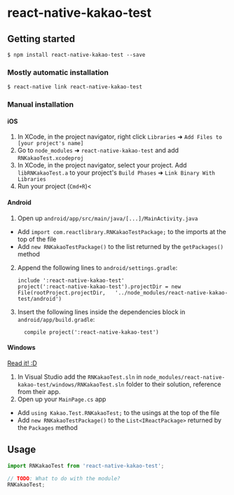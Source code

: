 
# react-native-kakao-test

## Getting started

`$ npm install react-native-kakao-test --save`

### Mostly automatic installation

`$ react-native link react-native-kakao-test`

### Manual installation


#### iOS

1. In XCode, in the project navigator, right click `Libraries` ➜ `Add Files to [your project's name]`
2. Go to `node_modules` ➜ `react-native-kakao-test` and add `RNKakaoTest.xcodeproj`
3. In XCode, in the project navigator, select your project. Add `libRNKakaoTest.a` to your project's `Build Phases` ➜ `Link Binary With Libraries`
4. Run your project (`Cmd+R`)<

#### Android

1. Open up `android/app/src/main/java/[...]/MainActivity.java`
  - Add `import com.reactlibrary.RNKakaoTestPackage;` to the imports at the top of the file
  - Add `new RNKakaoTestPackage()` to the list returned by the `getPackages()` method
2. Append the following lines to `android/settings.gradle`:
  	```
  	include ':react-native-kakao-test'
  	project(':react-native-kakao-test').projectDir = new File(rootProject.projectDir, 	'../node_modules/react-native-kakao-test/android')
  	```
3. Insert the following lines inside the dependencies block in `android/app/build.gradle`:
  	```
      compile project(':react-native-kakao-test')
  	```

#### Windows
[Read it! :D](https://github.com/ReactWindows/react-native)

1. In Visual Studio add the `RNKakaoTest.sln` in `node_modules/react-native-kakao-test/windows/RNKakaoTest.sln` folder to their solution, reference from their app.
2. Open up your `MainPage.cs` app
  - Add `using Kakao.Test.RNKakaoTest;` to the usings at the top of the file
  - Add `new RNKakaoTestPackage()` to the `List<IReactPackage>` returned by the `Packages` method


## Usage
```javascript
import RNKakaoTest from 'react-native-kakao-test';

// TODO: What to do with the module?
RNKakaoTest;
```
  